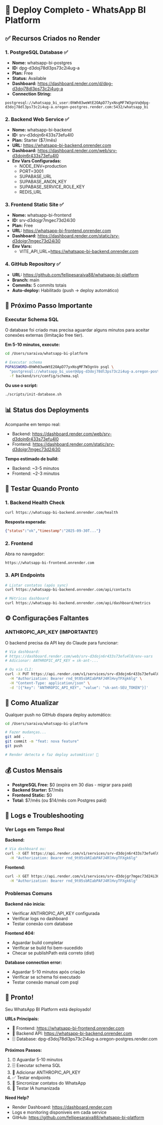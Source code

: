 # 🎉 Deploy Completo - WhatsApp BI Platform

## ✅ Recursos Criados no Render

### 1. PostgreSQL Database ✅
- **Nome:** whatsapp-bi-postgres
- **ID:** dpg-d3doj78dl3ps73c2i4ug-a
- **Plan:** Free
- **Status:** Available
- **Dashboard:** https://dashboard.render.com/d/dpg-d3doj78dl3ps73c2i4ug-a
- **Connection String:** 
```
postgresql://whatsapp_bi_user:0hWh03weWtE2OApD77yxNsgMF7W3gnVo@dpg-d3doj78dl3ps73c2i4ug-a.oregon-postgres.render.com:5432/whatsapp_bi
```

### 2. Backend Web Service ✅
- **Nome:** whatsapp-bi-backend
- **ID:** srv-d3dojn6r433s73efu4l0
- **Plan:** Starter ($7/mês)
- **URL:** https://whatsapp-bi-backend.onrender.com
- **Dashboard:** https://dashboard.render.com/web/srv-d3dojn6r433s73efu4l0
- **Env Vars Configuradas:**
  - NODE_ENV=production
  - PORT=3001
  - SUPABASE_URL
  - SUPABASE_ANON_KEY
  - SUPABASE_SERVICE_ROLE_KEY
  - REDIS_URL

### 3. Frontend Static Site ✅
- **Nome:** whatsapp-bi-frontend
- **ID:** srv-d3dojgr7mgec73d24i30
- **Plan:** Free
- **URL:** https://whatsapp-bi-frontend.onrender.com
- **Dashboard:** https://dashboard.render.com/static/srv-d3dojgr7mgec73d24i30
- **Env Vars:**
  - VITE_API_URL=https://whatsapp-bi-backend.onrender.com

### 4. GitHub Repository ✅
- **URL:** https://github.com/fellipesaraiva88/whatsapp-bi-platform
- **Branch:** main
- **Commits:** 5 commits totais
- **Auto-deploy:** Habilitado (push → deploy automático)

## 🔧 Próximo Passo Importante

### Executar Schema SQL

O database foi criado mas precisa aguardar alguns minutos para aceitar conexões externas (limitação free tier).

**Em 5-10 minutos, execute:**

```bash
cd /Users/saraiva/whatsapp-bi-platform

# Executar schema
PGPASSWORD=0hWh03weWtE2OApD77yxNsgMF7W3gnVo psql \
  "postgresql://whatsapp_bi_user@dpg-d3doj78dl3ps73c2i4ug-a.oregon-postgres.render.com:5432/whatsapp_bi?sslmode=require" \
  -f backend/src/config/schema.sql
```

**Ou use o script:**
```bash
./scripts/init-database.sh
```

## 📊 Status dos Deployments

Acompanhe em tempo real:
- Backend: https://dashboard.render.com/web/srv-d3dojn6r433s73efu4l0
- Frontend: https://dashboard.render.com/static/srv-d3dojgr7mgec73d24i30

**Tempo estimado de build:**
- Backend: ~3-5 minutos
- Frontend: ~2-3 minutos

## 🎯 Testar Quando Pronto

### 1. Backend Health Check
```bash
curl https://whatsapp-bi-backend.onrender.com/health
```

**Resposta esperada:**
```json
{"status":"ok","timestamp":"2025-09-30T..."}
```

### 2. Frontend
Abra no navegador:
```
https://whatsapp-bi-frontend.onrender.com
```

### 3. API Endpoints
```bash
# Listar contatos (após sync)
curl https://whatsapp-bi-backend.onrender.com/api/contacts

# Métricas dashboard
curl https://whatsapp-bi-backend.onrender.com/api/dashboard/metrics
```

## ⚙️ Configurações Faltantes

### ANTHROPIC_API_KEY (IMPORTANTE!)

O backend precisa da API key do Claude para funcionar:

```bash
# Via dashboard: 
# https://dashboard.render.com/web/srv-d3dojn6r433s73efu4l0/env-vars
# Adicionar: ANTHROPIC_API_KEY = sk-ant-...

# Ou via CLI:
curl -X PUT https://api.render.com/v1/services/srv-d3dojn6r433s73efu4l0/env-vars \
  -H "Authorization: Bearer rnd_9t05sbRIabPAFJ4RlHvyTFXgk6lg" \
  -H "Content-Type: application/json" \
  -d '[{"key": "ANTHROPIC_API_KEY", "value": "sk-ant-SEU_TOKEN"}]'
```

## 🔄 Como Atualizar

Qualquer push no GitHub dispara deploy automático:

```bash
cd /Users/saraiva/whatsapp-bi-platform

# Fazer mudanças...
git add .
git commit -m "feat: nova feature"
git push

# Render detecta e faz deploy automático! 🚀
```

## 💰 Custos Mensais

- **PostgreSQL Free:** $0 (expira em 30 dias - migrar para paid)
- **Backend Starter:** $7/mês
- **Frontend Static:** $0
- **Total:** $7/mês (ou $14/mês com Postgres paid)

## 📝 Logs e Troubleshooting

### Ver Logs em Tempo Real

**Backend:**
```bash
# Via dashboard ou:
curl -X GET https://api.render.com/v1/services/srv-d3dojn6r433s73efu4l0/logs \
  -H "Authorization: Bearer rnd_9t05sbRIabPAFJ4RlHvyTFXgk6lg"
```

**Frontend:**
```bash
curl -X GET https://api.render.com/v1/services/srv-d3dojgr7mgec73d24i30/logs \
  -H "Authorization: Bearer rnd_9t05sbRIabPAFJ4RlHvyTFXgk6lg"
```

### Problemas Comuns

**Backend não inicia:**
- Verificar ANTHROPIC_API_KEY configurada
- Verificar logs no dashboard
- Testar conexão com database

**Frontend 404:**
- Aguardar build completar
- Verificar se build foi bem-sucedido
- Checar se publishPath está correto (dist)

**Database connection error:**
- Aguardar 5-10 minutos após criação
- Verificar se schema foi executado
- Testar conexão manual com psql

## 🎉 Pronto!

Seu WhatsApp BI Platform está deployado!

**URLs Principais:**
- 🎨 Frontend: https://whatsapp-bi-frontend.onrender.com
- 🔧 Backend API: https://whatsapp-bi-backend.onrender.com
- 🗄️ Database: dpg-d3doj78dl3ps73c2i4ug-a.oregon-postgres.render.com

**Próximos Passos:**
1. ⏰ Aguardar 5-10 minutos
2. 🗄️ Executar schema SQL
3. 🔑 Adicionar ANTHROPIC_API_KEY
4. ✅ Testar endpoints
5. 📱 Sincronizar contatos do WhatsApp
6. 🤖 Testar IA humanizada

**Need Help?** 
- Render Dashboard: https://dashboard.render.com
- Logs e monitoring disponíveis em cada service
- GitHub: https://github.com/fellipesaraiva88/whatsapp-bi-platform